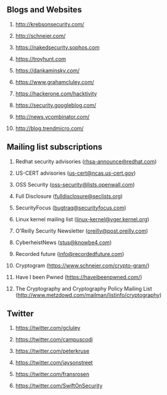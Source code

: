 <h2>Blogs and Websites</h2>

1. http://krebsonsecurity.com/

2. http://schneier.com/

3. https://nakedsecurity.sophos.com

4. https://troyhunt.com

5. https://dankaminsky.com/

6. https://www.grahamcluley.com/

7. https://hackerone.com/hacktivity

8. https://security.googleblog.com/

9. http://news.ycombinator.com/

10. http://blog.trendmicro.com/


<h2>Mailing list subscriptions</h2>

1. Redhat security advisories (rhsa-announce@redhat.com)

2. US-CERT advisories (us-cert@ncas.us-cert.gov)

3. OSS Security (oss-security@lists.openwall.com)

4. Full Disclosure (fulldisclosure@seclists.org)

5. SecurityFocus (bugtraq@securityfocus.com)

6. Linux kernel mailing list (linux-kernel@vger.kernel.org)

7. O'Reilly Security Newsletter (oreilly@post.oreilly.com)

8. CyberheistNews (stus@knowbe4.com)

9. Recorded future (info@recordedfuture.com)

10. Cryptogram (https://www.schneier.com/crypto-gram/)

11. Have I been Pwned (https://haveibeenpwned.com/)

12. The Cryptography and Cryptography Policy Mailing List (http://www.metzdowd.com/mailman/listinfo/cryptography)

<h2>Twitter</h2>

1. https://twitter.com/gcluley

2. https://twitter.com/campuscodi

3. https://twitter.com/peterkruse

4. https://twitter.com/jaysonstreet

5. https://twitter.com/fransrosen

6. https://twitter.com/SwiftOnSecurity

